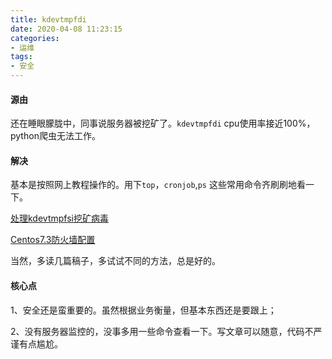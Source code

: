 ```yaml
---
title: kdevtmpfdi
date: 2020-04-08 11:23:15
categories:
- 运维
tags:
- 安全 
---
```




#### 源由

还在睡眼朦胧中，同事说服务器被挖矿了。`kdevtmpfdi`  cpu使用率接近100%，python爬虫无法工作。

#### 解决

基本是按照网上教程操作的。用下`top`，`cronjob`,`ps` 这些常用命令齐刷刷地看一下。

[处理kdevtmpfsi挖矿病毒](https://blog.csdn.net/u014589116/article/details/103705690)

[Centos7.3防火墙配置](https://www.cnblogs.com/xxoome/p/7115614.html)

当然，多读几篇稿子，多试试不同的方法，总是好的。

#### 核心点

1、安全还是蛮重要的。虽然根据业务衡量，但基本东西还是要跟上；

2、没有服务器监控的，没事多用一些命令查看一下。写文章可以随意，代码不严谨有点尴尬。	